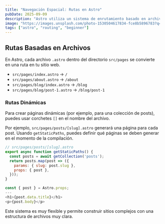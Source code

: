 ```yaml
---
title: "Navegación Espacial: Rutas en Astro"
pubDate: 2025-09-09
description: "Astro utiliza un sistema de enrutamiento basado en archivos que es intuitivo y potente."
image: "https://images.unsplash.com/photo-1530504617834-fce8b5896783?q=80&w=2070&auto=format&fit=crop&ixlib=rb-4.0.3&ixid=M3wxMjA3fDB8MHxwaG90by1wYWdlfHx8fGVufDB8fHx8fA%3D%3D"
tags: ["astro", "routing", "beginner"]
---
```


## Rutas Basadas en Archivos

En Astro, cada archivo `.astro` dentro del directorio `src/pages` se convierte en una ruta en tu sitio web.

-   `src/pages/index.astro` -> `/`
-   `src/pages/about.astro` -> `/about`
-   `src/pages/blog/index.astro` -> `/blog`
-   `src/pages/blog/post-1.astro` -> `/blog/post-1`

### Rutas Dinámicas

Para crear páginas dinámicas (por ejemplo, para una colección de posts), puedes usar corchetes `[]` en el nombre del archivo.

Por ejemplo, `src/pages/posts/[slug].astro` generará una página para cada post. Usando `getStaticPaths`, puedes definir qué páginas se deben generar en el momento de la compilación.

```javascript
// src/pages/posts/[slug].astro
export async function getStaticPaths() {
  const posts = await getCollection('posts');
  return posts.map(post => ({
    params: { slug: post.slug },
    props: { post },
  }));
}

const { post } = Astro.props;
---
<h1>{post.data.title}</h1>
<p>{post.body}</p>
```

Este sistema es muy flexible y permite construir sitios complejos con una estructura de archivos muy clara.